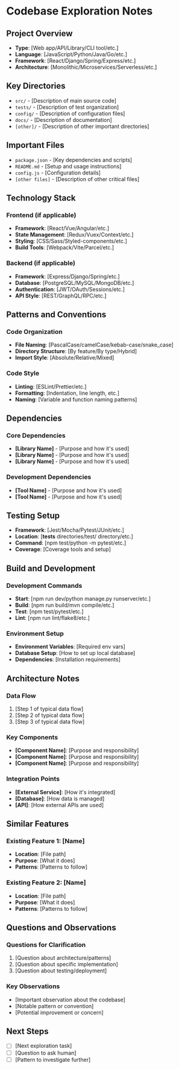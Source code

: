 # Codebase Exploration Notes

## Project Overview
- **Type**: [Web app/API/Library/CLI tool/etc.]
- **Language**: [JavaScript/Python/Java/Go/etc.]
- **Framework**: [React/Django/Spring/Express/etc.]
- **Architecture**: [Monolithic/Microservices/Serverless/etc.]

## Key Directories
- `src/` - [Description of main source code]
- `tests/` - [Description of test organization]
- `config/` - [Description of configuration files]
- `docs/` - [Description of documentation]
- `[other]/` - [Description of other important directories]

## Important Files
- `package.json` - [Key dependencies and scripts]
- `README.md` - [Setup and usage instructions]
- `config.js` - [Configuration details]
- `[other files]` - [Description of other critical files]

## Technology Stack
### Frontend (if applicable)
- **Framework**: [React/Vue/Angular/etc.]
- **State Management**: [Redux/Vuex/Context/etc.]
- **Styling**: [CSS/Sass/Styled-components/etc.]
- **Build Tools**: [Webpack/Vite/Parcel/etc.]

### Backend (if applicable)
- **Framework**: [Express/Django/Spring/etc.]
- **Database**: [PostgreSQL/MySQL/MongoDB/etc.]
- **Authentication**: [JWT/OAuth/Sessions/etc.]
- **API Style**: [REST/GraphQL/RPC/etc.]

## Patterns and Conventions
### Code Organization
- **File Naming**: [PascalCase/camelCase/kebab-case/snake_case]
- **Directory Structure**: [By feature/By type/Hybrid]
- **Import Style**: [Absolute/Relative/Mixed]

### Code Style
- **Linting**: [ESLint/Prettier/etc.]
- **Formatting**: [Indentation, line length, etc.]
- **Naming**: [Variable and function naming patterns]

## Dependencies
### Core Dependencies
- **[Library Name]** - [Purpose and how it's used]
- **[Library Name]** - [Purpose and how it's used]
- **[Library Name]** - [Purpose and how it's used]

### Development Dependencies
- **[Tool Name]** - [Purpose and how it's used]
- **[Tool Name]** - [Purpose and how it's used]

## Testing Setup
- **Framework**: [Jest/Mocha/Pytest/JUnit/etc.]
- **Location**: [__tests__ directories/test/ directory/etc.]
- **Command**: [npm test/python -m pytest/etc.]
- **Coverage**: [Coverage tools and setup]

## Build and Development
### Development Commands
- **Start**: [npm run dev/python manage.py runserver/etc.]
- **Build**: [npm run build/mvn compile/etc.]
- **Test**: [npm test/pytest/etc.]
- **Lint**: [npm run lint/flake8/etc.]

### Environment Setup
- **Environment Variables**: [Required env vars]
- **Database Setup**: [How to set up local database]
- **Dependencies**: [Installation requirements]

## Architecture Notes
### Data Flow
1. [Step 1 of typical data flow]
2. [Step 2 of typical data flow]
3. [Step 3 of typical data flow]

### Key Components
- **[Component Name]**: [Purpose and responsibility]
- **[Component Name]**: [Purpose and responsibility]
- **[Component Name]**: [Purpose and responsibility]

### Integration Points
- **[External Service]**: [How it's integrated]
- **[Database]**: [How data is managed]
- **[API]**: [How external APIs are used]

## Similar Features
### Existing Feature 1: [Name]
- **Location**: [File path]
- **Purpose**: [What it does]
- **Patterns**: [Patterns to follow]

### Existing Feature 2: [Name]
- **Location**: [File path]
- **Purpose**: [What it does]
- **Patterns**: [Patterns to follow]

## Questions and Observations
### Questions for Clarification
1. [Question about architecture/patterns]
2. [Question about specific implementation]
3. [Question about testing/deployment]

### Key Observations
- [Important observation about the codebase]
- [Notable pattern or convention]
- [Potential improvement or concern]

## Next Steps
- [ ] [Next exploration task]
- [ ] [Question to ask human]
- [ ] [Pattern to investigate further]